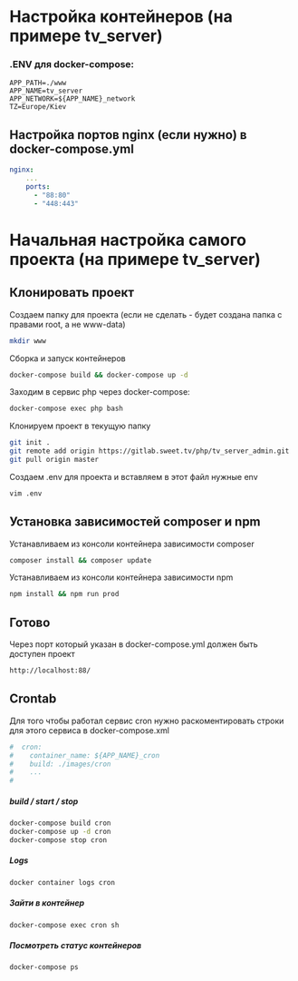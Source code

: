 # Настройка контейнеров (на примере tv_server)
### .ENV для docker-compose:
```env
APP_PATH=./www
APP_NAME=tv_server
APP_NETWORK=${APP_NAME}_network
TZ=Europe/Kiev
```
## Настройка портов nginx (если нужно) в docker-compose.yml
```yml
nginx:
    ...
    ports:
      - "88:80"
      - "448:443"
```
# Начальная настройка самого проекта (на примере tv_server)

## Клонировать проект
Создаем папку для проекта (если не сделать - будет создана папка с правами root, а не www-data)
```sh
mkdir www
```
Сборка и запуск контейнеров
```sh
docker-compose build && docker-compose up -d
```
Заходим в сервис php через docker-compose:
```sh
docker-compose exec php bash
```
Клонируем проект в текущую папку
```sh
git init .
git remote add origin https://gitlab.sweet.tv/php/tv_server_admin.git
git pull origin master
```

Создаем .env для проекта и вставляем в этот файл нужные env
```sh
vim .env
```

## Установка зависимостей composer и npm
Устанавливаем из консоли контейнера зависимости composer
```sh
composer install && composer update
```
Устанавливаем из консоли контейнера зависимости npm
```sh
npm install && npm run prod
```

## Готово
Через порт который указан в docker-compose.yml должен быть доступен проект
```sh
http://localhost:88/
```


## Crontab
Для того чтобы работал сервис cron нужно раскоментировать строки для этого сервиса в docker-compose.xml
```sh
#  cron:
#    container_name: ${APP_NAME}_cron
#    build: ./images/cron
#    ...
#
```
##### build / start / stop
```sh
docker-compose build cron
docker-compose up -d cron
docker-compose stop cron
```
##### Logs
```sh
docker container logs cron
```
##### Зайти в контейнер
```sh
docker-compose exec cron sh
```
##### Посмотреть статус контейнеров
```sh
docker-compose ps
```


